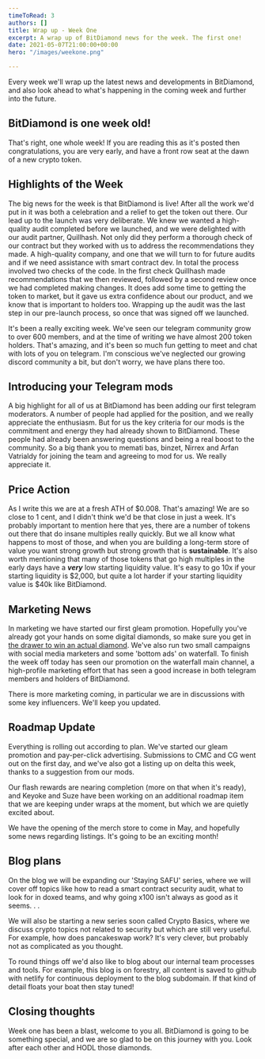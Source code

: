 ```yaml
---
timeToRead: 3
authors: []
title: Wrap up - Week One
excerpt: A wrap up of BitDiamond news for the week. The first one!
date: 2021-05-07T21:00:00+00:00
hero: "/images/weekone.png"

---
```

Every week we'll wrap up the latest news and developments in BitDiamond, and also look ahead to what's happening in the coming week and further into the future.

## BitDiamond is one week old!

That's right, one whole week! If you are reading this as it's posted then congratulations, you are very early, and have a front row seat at the dawn of a new crypto token.

## Highlights of the Week

The big news for the week is that BitDiamond is live! After all the work we'd put in it was both a celebration and a relief to get the token out there. Our lead up to the launch was very deliberate. We knew we wanted a high-quality audit completed before we launched, and we were delighted with our audit partner, Quillhash. Not only did they perform a thorough check of our contract but they worked with us to address the recommendations they made. A high-quality company, and one that we will turn to for future audits and if we need assistance with smart contract dev. In total the process involved two checks of the code. In the first check Quillhash made recommendations that we then reviewed, followed by a second review once we had completed making changes. It does add some time to getting the token to market, but it gave us extra confidence about our product, and we know that is important to holders too. Wrapping up the audit was the last step in our pre-launch process, so once that was signed off we launched.

It's been a really exciting week. We've seen our telegram community grow to over 600 members, and at the time of writing we have almost 200 token holders. That's amazing, and it's been so much fun getting to meet and chat with lots of you on telegram. I'm conscious we've neglected our growing discord community a bit, but don't worry, we have plans there too.

## Introducing your Telegram mods

A big highlight for all of us at BitDiamond has been adding our first telegram moderators. A number of people had applied for the position, and we really appreciate the enthusiasm. But for us the key criteria for our mods is the commitment and energy they had already shown to BitDiamond. These people had already been answering questions and being a real boost to the community. So a big thank you to memati bas, binzet, Nirrex and Arfan Vatrialdy for joining the team and agreeing to mod for us. We really appreciate it.

## Price Action

As I write this we are at a fresh ATH of $0.008. That's amazing! We are so close to 1 cent, and I didn't think we'd be that close in just a week. It's probably important to mention here that yes, there are a number of tokens out there that do insane multiples really quickly. But we all know what happens to most of those, and when you are building a long-term store of value you want strong growth but strong growth that is **sustainable**. It's also worth mentioning that many of those tokens that go high multiples in the early days have a **_very_** low starting liquidity value. It's easy to go 10x if your starting liquidity is $2,000, but quite a lot harder if your starting liquidity value is $40k like BitDiamond.

## Marketing News

In marketing we have started our first gleam promotion. Hopefully you've already got your hands on some digital diamonds, so make sure you get in [the drawer to win an actual diamond](https://gleam.io/5Sj6W/bitdiamond-actual-diamond-giveaway). We've also run two small campaigns with social media marketers and some 'bottom ads' on waterfall. To finish the week off today has seen our promotion on the waterfall main channel, a high-profile marketing effort that has seen a good increase in both telegram members and holders of BitDiamond.

There is more marketing coming, in particular we are in discussions with some key influencers. We'll keep you updated.

## Roadmap Update

Everything is rolling out according to plan. We've started our gleam promotion and pay-per-click advertising. Submissions to CMC and CG went out on the first day, and we've also got a listing up on delta this week, thanks to a suggestion from our mods.

Our flash rewards are nearing completion (more on that when it's ready), and Keyoke and Suze have been working on an additional roadmap item that we are keeping under wraps at the moment, but which we are quietly excited about.

We have the opening of the merch store to come in May, and hopefully some news regarding listings. It's going to be an exciting month!

## Blog plans

On the blog we will be expanding our 'Staying SAFU' series, where we will cover off topics like how to read a smart contract security audit, what to look for in doxed teams, and why going x100 isn't always as good as it seems. . .

We will also be starting a new series soon called Crypto Basics, where we discuss crypto topics not related to security but which are still very useful. For example, how does pancakeswap work? It's very clever, but probably not as complicated as you thought.

To round things off we'd also like to blog about our internal team processes and tools. For example, this blog is on forestry, all content is saved to github with netlify for continuous deployment to the blog subdomain. If that kind of detail floats your boat then stay tuned!

## Closing thoughts

Week one has been a blast, welcome to you all. BitDiamond is going to be something special, and we are so glad to be on this journey with you. Look after each other and HODL those diamonds.